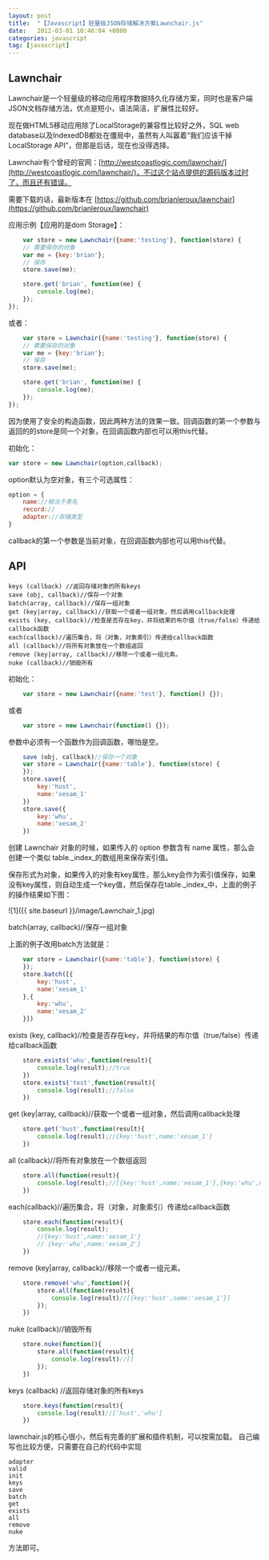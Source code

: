 ```yaml
---
layout: post
title:  "【Javascript】轻量级JSON存储解决方案Lawnchair.js"
date:   2012-03-01 10:46:04 +0800
categories: javascript
tag: [javascript]
---
```


## Lawnchair

Lawnchair是一个轻量级的移动应用程序数据持久化存储方案，同时也是客户端JSON文档存储方法，优点是短小，语法简洁，扩展性比较好。

现在做HTML5移动应用除了LocalStorage的兼容性比较好之外，SQL web database以及IndexedDB都处在僵局中，虽然有人叫嚣着“我们应该干掉 LocalStorage API”，但那是后话，现在也没得选择。

Lawnchair有个曾经的官网：[http://westcoastlogic.com/lawnchair/](http://westcoastlogic.com/lawnchair/)，不过这个站点提供的源码版本过时了，而且还有错误。

需要下载的话，最新版本在 [https://github.com/brianleroux/lawnchair](https://github.com/brianleroux/lawnchair)

应用示例【应用的是dom Storage】：

```javascript
    var store = new Lawnchair({name:'testing'}, function(store) {
    // 需要保存的对象
    var me = {key:'brian'};
    // 保存
    store.save(me);

    store.get('brian', function(me) {
        console.log(me);
    });
});
```
或者：

```javascript
    var store = Lawnchair({name:'testing'}, function(store) {
    // 需要保存的对象
    var me = {key:'brian'};
    // 保存
    store.save(me);

    store.get('brian', function(me) {
        console.log(me);
    });
});
```
因为使用了安全的构造函数，因此两种方法的效果一致。回调函数的第一个参数与返回的的store是同一个对象，在回调函数内部也可以用this代替。

初始化：

```javascript
var store = new Lawnchair(option,callback);
```
option默认为空对象，有三个可选属性：

```javascript
option = {
    name://相当于表名
    record://
    adapter://存储类型
}
```
callback的第一个参数是当前对象，在回调函数内部也可以用this代替。

## API

    keys (callback) //返回存储对象的所有keys
    save (obj, callback)//保存一个对象
    batch(array, callback)//保存一组对象
    get (key|array, callback)//获取一个或者一组对象，然后调用callback处理
    exists (key, callback)//检查是否存在key，并将结果的布尔值（true/false）传递给callback函数
    each(callback)//遍历集合，将（对象，对象索引）传递给callback函数
    all (callback)//将所有对象放在一个数组返回
    remove (key|array, callback)//移除一个或者一组元素。
    nuke (callback)//销毁所有
    
初始化：

```javascript
    var store = new Lawnchair({name:'test'}, function() {});
```

或者

```javascript
    var store = new Lawnchair(function() {});
```

参数中必须有一个函数作为回调函数，哪怕是空。

```javascript
    save (obj, callback)//保存一个对象
    var store = Lawnchair({name:'table'}, function(store) {
    });
    store.save({
        key:'hust',
        name:'xesam_1'
    })
    store.save({
        key:'whu',
        name:'xesam_2'
    })
```

创建 Lawnchair 对象的时候，如果传入的 option 参数含有 name 属性，那么会创建一个类似 table._index_的数组用来保存索引值。

保存形式为对象，如果传入的对象有key属性，那么key会作为索引值保存，如果没有key属性，则自动生成一个key值，然后保存在table._index_中，上面的例子的操作结果如下图：

![1]({{ site.baseurl }}/image/Lawnchair_1.jpg)

batch(array, callback)//保存一组对象

上面的例子改用batch方法就是：

```javascript
    var store = Lawnchair({name:'table'}, function(store) {
    });
    store.batch([{
        key:'hust',
        name:'xesam_1'
    },{
        key:'whu',
        name:'xesam_2'
    }])
```

exists (key, callback)//检查是否存在key，并将结果的布尔值（true/false）传递给callback函数

```javascript
    store.exists('whu',function(result){
        console.log(result);//true
    })
    store.exists('test',function(result){
        console.log(result);//false
    })
```
get (key|array, callback)//获取一个或者一组对象，然后调用callback处理

```javascript
    store.get('hust',function(result){
        console.log(result);//{key:'hust',name:'xesam_1'}
    })
```
all (callback)//将所有对象放在一个数组返回

```javascript
    store.all(function(result){
        console.log(result);//[{key:'hust',name:'xesam_1'},{key:'whu',name:'xesam_2'}]
    })
```
each(callback)//遍历集合，将（对象，对象索引）传递给callback函数

```javascript
    store.each(function(result){
        console.log(result);
        //{key:'hust',name:'xesam_1'}
        // {key:'whu',name:'xesam_2'}
    })
```
remove (key|array, callback)//移除一个或者一组元素。

```javascript
    store.remove('whu',function(){
        store.all(function(result){
            console.log(result)//[{key:'hust',name:'xesam_1'}]
        });
    })
```
nuke (callback)//销毁所有

```javascript
    store.nuke(function(){
        store.all(function(result){
            console.log(result)//[]
        });
    })
```
keys (callback) //返回存储对象的所有keys

```javascript
    store.keys(function(result){
        console.log(result)//['hust','whu']
    })
```

lawnchair.js的核心很小，然后有完善的扩展和插件机制，可以按需加载。
自己编写也比较方便，只需要在自己的代码中实现

    adapter 
    valid 
    init 
    keys 
    save 
    batch 
    get 
    exists 
    all 
    remove 
    nuke

方法即可。
